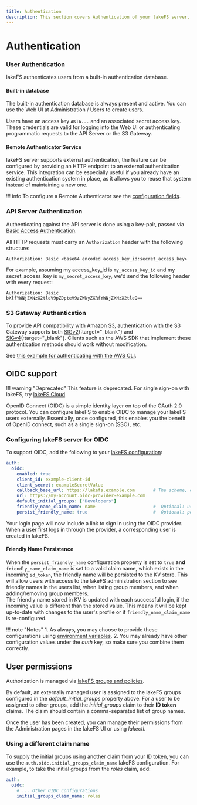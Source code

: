 ```yaml
---
title: Authentication 
description: This section covers Authentication of your lakeFS server.
---
```


# Authentication 

### User Authentication

lakeFS authenticates users from a built-in authentication database.

#### Built-in database

The built-in authentication database is always present and active. You can use the
Web UI at Administration / Users to create users. 

Users have an access key `AKIA...` and an associated secret access key. These credentials are valid
for logging into the Web UI or authenticating programmatic requests to the API Server or the S3 Gateway.

#### Remote Authenticator Service 

lakeFS server supports external authentication, the feature can be configured by providing an HTTP endpoint to an external authentication service. 
This integration can be especially useful if you already have an existing authentication system in place, as it allows you to reuse that system instead of maintaining a new one.

!!! info
    To configure a Remote Authenticator see the [configuration fields](../reference/configuration.md#auth).

### API Server Authentication

Authenticating against the API server is done using a key-pair, passed via [Basic Access Authentication](https://en.wikipedia.org/wiki/Basic_access_authentication).

All HTTP requests must carry an `Authorization` header with the following structure:

```text
Authorization: Basic <base64 encoded access_key_id:secret_access_key>
```

For example, assuming my access_key_id is `my_access_key_id` and my secret_access_key is `my_secret_access_key`, we'd send the following header with every request:

```text
Authorization: Basic bXlfYWNjZXNzX2tleV9pZDpteV9zZWNyZXRfYWNjZXNzX2tleQ==
```


### S3 Gateway Authentication

To provide API compatibility with Amazon S3, authentication with the S3 Gateway supports both [SIGv2](https://docs.aws.amazon.com/general/latest/gr/signature-version-2.html){:target="_blank"} and [SIGv4](https://docs.aws.amazon.com/general/latest/gr/signature-version-4.html){:target="_blank"}.
Clients such as the AWS SDK that implement these authentication methods should work without modification.

See [this example for authenticating with the AWS CLI](../integrations/aws_cli.md).


## OIDC support

!!! warning "Deprecated"
    This feature is deprecated. For single sign-on with lakeFS, try [lakeFS Cloud](https://lakefs.cloud)

OpenID Connect (OIDC) is a simple identity layer on top of the OAuth 2.0 protocol.
You can configure lakeFS to enable OIDC to manage your lakeFS users externally. 
Essentially, once configured, this enables you the benefit of OpenID connect, such as a single sign-on (SSO), etc. 

### Configuring lakeFS server for OIDC

To support OIDC, add the following to your [lakeFS configuration](../reference/configuration.md):

```yaml
auth:
  oidc:
    enabled: true
    client_id: example-client-id
    client_secret: exampleSecretValue
    callback_base_url: https://lakefs.example.com       # The scheme, domain (and port) of your lakeFS installation
    url: https://my-account.oidc-provider-example.com
    default_initial_groups: ["Developers"]
    friendly_name_claim_name: name                      #  Optional: use the value from this claim as the user's display name
    persist_friendly_name: true                         #  Optional: persist friendly name to KV store so it can be displayed in the user list
```

Your login page will now include a link to sign in using the 
OIDC provider. When a user first logs in through the provider, a corresponding user is created in lakeFS.

#### Friendly Name Persistence

When the `persist_friendly_name` configuration property is set to `true` **and** `friendly_name_claim_name` is set to a valid claim name, which exists in the incoming `id_token`, the friendly name will be persisted to the KV store. This will allow users with access to the lakeFS administration section to see friendly names in the users list, when listing group members, and when adding/removing group members.  
The friendly name stored in KV is updated with each successful login, if the incoming value is different than the stored value. This means it will be kept up-to-date with changes to the user's profile or if `friendly_name_claim_name` is re-configured.

!!! note "Notes"
    1. As always, you may choose to provide these configurations using [environment variables](../reference/configuration.md).
    2. You may already have other configuration values under the _auth_ key, so make sure you combine them correctly.

## User permissions

Authorization is managed via [lakeFS groups and policies](/security/rbac/}).

By default, an externally managed user is assigned to the lakeFS groups configured in the _default_initial_groups_ property above.
For a user to be assigned to other groups, add the _initial_groups_ claim to their **ID token** claims. The claim should contain a
comma-separated list of group names.

Once the user has been created, you can manage their permissions from the Administration pages in the lakeFS UI or using _lakectl_.

### Using a different claim name

To supply the initial groups using another claim from your ID token, you can use the `auth.oidc.initial_groups_claim_name` 
lakeFS configuration. For example, to take the initial groups from the _roles_ claim, add:

```yaml
auth:
  oidc:
    # ... Other OIDC configurations
    initial_groups_claim_name: roles
```
